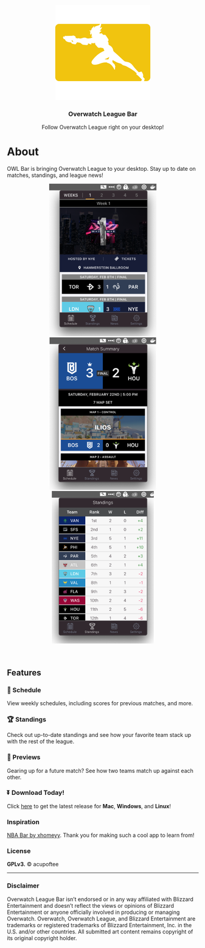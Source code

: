 <p align="center">
  <img src="assets/logo.png" alt="OWL Bar" height="250">
  <h3 align="center">Overwatch League Bar</h3>
  <p align="center">Follow Overwatch League right on your desktop!</p>
</p>

# About

OWL Bar is bringing Overwatch League to your desktop. Stay up to date on matches, standings, and league news!

<p align="center">
<img src="assets/schedule_1.png" title="Schedule" alt="Schedule" height="400">
<img src="assets/summary_1.png" title="Match Summary" alt="Match Summary" height="400">
<img src="assets/standings.png" title="Standings" alt="Standings" height="400">
</p>
</br>

## Features

### 📅 Schedule

View weekly schedules, including scores for previous matches, and more.

### 🏆 Standings

Check out up-to-date standings and see how your favorite team stack up with the rest of the league.

### 👀 Previews

Gearing up for a future match? See how two teams match up against each other.

### ⏬ Download Today!

Click [here](https://github.com/acupoftee/OwlBar/releases) to get the latest release for **Mac**, **Windows**, and **Linux**!

### Inspiration

[NBA Bar by xhomeyy](https://github.com/xxhomey19/nba-bar). Thank you for making such a cool app to learn from!

### License

**GPLv3.** © acupoftee

---

### Disclaimer

Overwatch League Bar isn’t endorsed or in any way affiliated with Blizzard Entertainment and doesn’t reflect the views or opinions of Blizzard Entertainment or anyone officially involved in producing or managing Overwatch. Overwatch, Overwatch League, and Blizzard Entertainment are trademarks or registered trademarks of Blizzard Entertainment, Inc. in the U.S. and/or other countries. All submitted art content remains copyright of its original copyright holder.
